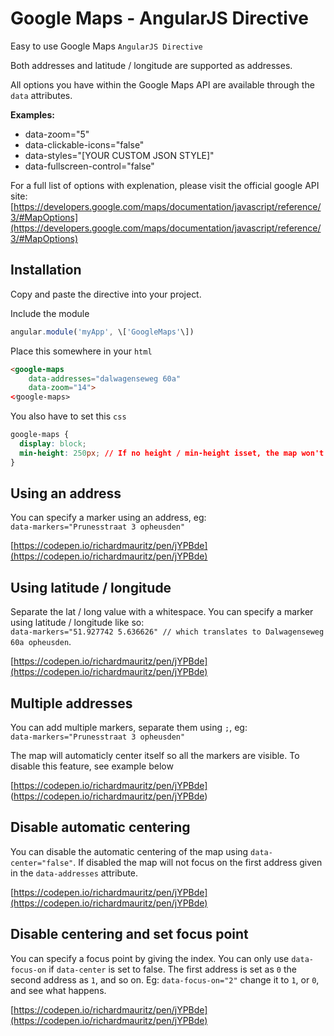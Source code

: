 Google Maps - AngularJS Directive
=================================

Easy to use Google Maps `AngularJS Directive`

Both addresses and latitude / longitude are supported as addresses.

All options you have within the Google Maps API are available through the `data` attributes.

**Examples:**  

*   data-zoom="5"
*   data-clickable-icons="false"
*   data-styles="\[YOUR CUSTOM JSON STYLE\]"
*   data-fullscreen-control="false"

For a full list of options with explenation, please visit the official google API site: [https://developers.google.com/maps/documentation/javascript/reference/3/#MapOptions](https://developers.google.com/maps/documentation/javascript/reference/3/#MapOptions)

Installation
------------

Copy and paste the directive into your project.

Include the module

```javascript
angular.module('myApp', \['GoogleMaps'\])
```

Place this somewhere in your `html`

```html
<google-maps 
    data-addresses="dalwagenseweg 60a" 
    data-zoom="14">
<⁄google-maps>
```

You also have to set this `css`

```css
google-maps {
  display: block;
  min-height: 250px; // If no height / min-height isset, the map won't be visible.
}
```

Using an address
----------------

You can specify a marker using an address, eg:  
`data-markers="Prunesstraat 3 opheusden"`

[https://codepen.io/richardmauritz/pen/jYPBde](https://codepen.io/richardmauritz/pen/jYPBde)

Using latitude / longitude
--------------------------

Separate the lat / long value with a whitespace. You can specify a marker using latitude / longitude like so:  
`data-markers="51.927742 5.636626" // which translates to Dalwagenseweg 60a opheusden`.

[https://codepen.io/richardmauritz/pen/jYPBde](https://codepen.io/richardmauritz/pen/jYPBde)

Multiple addresses
------------------

You can add multiple markers, separate them using `;`, eg:  
`data-markers="Prunesstraat 3 opheusden"`

The map will automaticly center itself so all the markers are visible. To disable this feature, see example below

[https://codepen.io/richardmauritz/pen/jYPBde]
(https://codepen.io/richardmauritz/pen/jYPBde)

Disable automatic centering
---------------------------

You can disable the automatic centering of the map using  `data-center="false"`. If disabled the map will not focus on the first address given in the `data-addresses` attribute.

[https://codepen.io/richardmauritz/pen/jYPBde](https://codepen.io/richardmauritz/pen/jYPBde)

Disable centering and set focus point
-------------------------------------

You can specify a focus point by giving the index. You can only use `data-focus-on` if `data-center` is set to false. The first address is set as `0` the second address as `1`, and so on.  Eg: `data-focus-on="2"` change it to `1`, or `0`, and see what happens.

[https://codepen.io/richardmauritz/pen/jYPBde](https://codepen.io/richardmauritz/pen/jYPBde)
